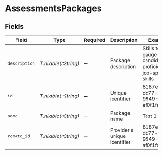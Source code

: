 # AssessmentsPackages


## Fields

| Field                                                                 | Type                                                                  | Required                                                              | Description                                                           | Example                                                               |
| --------------------------------------------------------------------- | --------------------------------------------------------------------- | --------------------------------------------------------------------- | --------------------------------------------------------------------- | --------------------------------------------------------------------- |
| `description`                                                         | *T.nilable(::String)*                                                 | :heavy_minus_sign:                                                    | Package description                                                   | Skills test to gauge a candidate's proficiency in job-specific skills |
| `id`                                                                  | *T.nilable(::String)*                                                 | :heavy_minus_sign:                                                    | Unique identifier                                                     | 8187e5da-dc77-475e-9949-af0f1fa4e4e3                                  |
| `name`                                                                | *T.nilable(::String)*                                                 | :heavy_minus_sign:                                                    | Package name                                                          | Test 1                                                                |
| `remote_id`                                                           | *T.nilable(::String)*                                                 | :heavy_minus_sign:                                                    | Provider's unique identifier                                          | 8187e5da-dc77-475e-9949-af0f1fa4e4e3                                  |